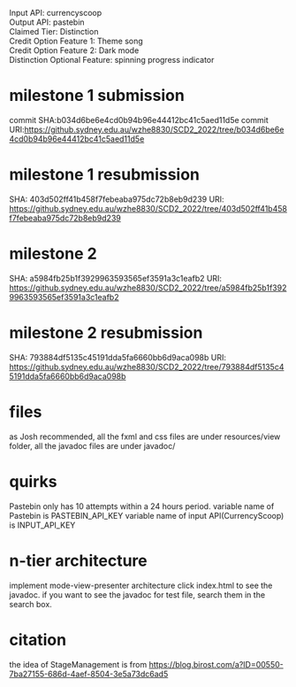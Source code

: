 Input API: currencyscoop   
Output API: pastebin  
Claimed Tier: Distinction  
Credit Option Feature 1: Theme song  
Credit Option Feature 2: Dark mode  
Distinction Optional Feature: spinning progress indicator  

# milestone 1 submission
commit SHA:b034d6be6e4cd0b94b96e44412bc41c5aed11d5e
commit URI:https://github.sydney.edu.au/wzhe8830/SCD2_2022/tree/b034d6be6e4cd0b94b96e44412bc41c5aed11d5e
# milestone 1 resubmission
 SHA: 403d502ff41b458f7febeaba975dc72b8eb9d239
 URI: https://github.sydney.edu.au/wzhe8830/SCD2_2022/tree/403d502ff41b458f7febeaba975dc72b8eb9d239
# milestone 2
SHA: a5984fb25b1f3929963593565ef3591a3c1eafb2
URI: https://github.sydney.edu.au/wzhe8830/SCD2_2022/tree/a5984fb25b1f3929963593565ef3591a3c1eafb2
# milestone 2 resubmission
SHA: 793884df5135c45191dda5fa6660bb6d9aca098b
URI: https://github.sydney.edu.au/wzhe8830/SCD2_2022/tree/793884df5135c45191dda5fa6660bb6d9aca098b

# files
as Josh recommended, all the fxml and css files are under resources/view folder,
all the javadoc files are under javadoc/
# quirks
Pastebin only has 10 attempts within a 24 hours period.
variable name of Pastebin is PASTEBIN_API_KEY
variable name of input API(CurrencyScoop) is INPUT_API_KEY
# n-tier architecture
implement mode-view-presenter architecture
click index.html to see the javadoc. if you want to see the javadoc for test file, search them in the search box.
# citation
the idea of StageManagement is from https://blog.birost.com/a?ID=00550-7ba27155-686d-4aef-8504-3e5a73dc6ad5